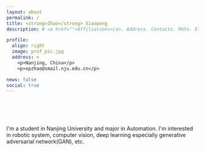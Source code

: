 ```yaml
---
layout: about
permalink: /
title: <strong>Zhao</strong> Xiaopeng
description: # <a href="">Affiliations</a>. Address. Contacts. Moto. Etc.

profile:
  align: right
  image: prof_pic.jpg
  address: >
    <p>Nanjing, China</p>
    <p>xpzhao@smail.nju.edu.cn</p>

news: false
social: true
---
```


<br />
<br />
<br />
<br />
I'm a student in Nanjing University and major in Automation. I'm interested in robotic system, computer vision, deep learning especially generative adversarial network(GAN), etc.

<!-- Write your biography here. Tell the world about yourself. Link to your favorite [subreddit](http://reddit.com){:target="\_blank"}. You can put a picture in, too. The code is already in, just name your picture `prof_pic.jpg` and put it in the `img/` folder.
Put your address / P.O. box / other info right below your picture. You can also disable any these elements by editing `profile` property of the YAML header of your `_pages/about.md`. Edit `_bibliography/papers.bib` and Jekyll will render your [publications page](/al-folio/publications/) automatically.

Link to your social media connections, too. This theme is set up to use [Font Awesome icons](http://fortawesome.github.io/Font-Awesome/){:target="\_blank"} and [Academicons](https://jpswalsh.github.io/academicons/){:target="\_blank"}, like the ones below. Add your Facebook, Twitter, LinkedIn, Google Scholar, or just disable all of them. -->

